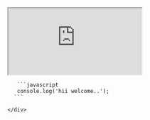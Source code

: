 <iframe src="https://stackblitz.com/edit/angular?embed=1">
</iframe>

<div ace-editor
       style="min-height: 200px; width:50%; overflow: auto;">
       
       ```javascript
       console.log('hii welcome..');
      ```

    </div>
